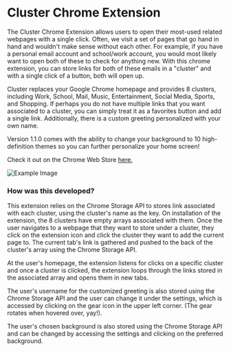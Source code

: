 # Cluster Chrome Extension

The Cluster Chrome Extension allows users to open their most-used related webpages with a single click. Often, we visit a set of pages that go hand in hand and wouldn't make sense without each other. For example, if you have a personal email account and school/work account, you would most likely want to open both of these to check for anything new. With this chrome extension, you can store links for both of these emails in a "cluster" and with a single click of a button, both will open up.

Cluster replaces your Google Chrome homepage and provides 8 clusters, including Work, School, Mail, Music, Entertainment, Social Media, Sports, and Shopping. If perhaps you do not have multiple links that you want associated to a cluster, you can simply treat it as a favorites button and add a single link. Additionally, there is a custom greeting personalized with your own name. 

Version 1.1.0 comes with the ability to change your background to 10 high-definition themes so you can further personalize your home screen!

Check it out on the Chrome Web Store [here.](https://chrome.google.com/webstore/detail/cluster/gfnojhigkbkldehjmjgmppmaknjcomio?hl=en)

![Example Image](https://github.com/JeremyTsaii/Cluster/blob/master/example/siteExample.PNG)

### How was this developed?

This extension relies on the Chrome Storage API to stores link associated with each cluster, using the cluster's name as the key. On installation of the extension, the 8 clusters have empty arrays associated with them. Once the user navigates to a webpage that they want to store under a cluster, they click on the extension icon and click the cluster they want to add the current page to. The current tab's link is gathered and pushed to the back of the cluster's array using the Chrome Storage API. 

At the user's homepage, the extension listens for clicks on a specific cluster and once a cluster is clicked, the extension loops through the links stored in the associated array and opens them in new tabs. 

The user's username for the customized greeting is also stored using the Chrome Storage API and the user can change it under the settings, which is accessed by clicking on the gear icon in the upper left corner. (The gear rotates when hovered over, yay!).

The user's chosen background is also stored using the Chrome Storage API and can be changed by accessing the settings and clicking on the preferred background. 
